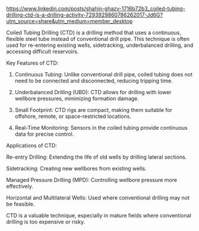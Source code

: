 https://www.linkedin.com/posts/shahin-ghazy-1716b72b3_coiled-tubing-drilling-ctd-is-a-drilling-activity-7293929860786262017-Jd6G?utm_source=share&utm_medium=member_desktop

Coiled Tubing Drilling (CTD) is a drilling method that uses a continuous, flexible steel tube instead of conventional drill pipe. This technique is often used for re-entering existing wells, sidetracking, underbalanced drilling, and accessing difficult reservoirs.

Key Features of CTD:

1. Continuous Tubing: Unlike conventional drill pipe, coiled tubing does not need to be connected and disconnected, reducing tripping time.


2. Underbalanced Drilling (UBD): CTD allows for drilling with lower wellbore pressures, minimizing formation damage.


3. Small Footprint: CTD rigs are compact, making them suitable for offshore, remote, or space-restricted locations.


4. Real-Time Monitoring: Sensors in the coiled tubing provide continuous data for precise control.


Applications of CTD:

Re-entry Drilling: Extending the life of old wells by drilling lateral sections.

Sidetracking: Creating new wellbores from existing wells.

Managed Pressure Drilling (MPD): Controlling wellbore pressure more effectively.

Horizontal and Multilateral Wells: Used where conventional drilling may not be feasible.


CTD is a valuable technique, especially in mature fields where conventional drilling is too expensive or risky.